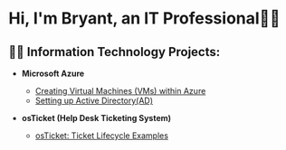 <h1>Hi, I'm Bryant, an IT Professional</a>👨‍💻</h1>

<h2>👨‍💻 Information Technology Projects:</h2>

- <b>Microsoft Azure</b>
  - [Creating Virtual Machines (VMs) within Azure](https://github.com/bryantestrada/Creating-VMs-within-Microsoft-Azure)
  - [Setting up Active Directory(AD)](https://github.com/bryantestrada/Setting-up-AD)
  
- <b>osTicket (Help Desk Ticketing System)</b>

  - [osTicket: Ticket Lifecycle Examples](https://github.com/bryantestrada/ticket-lifecycle)
    
